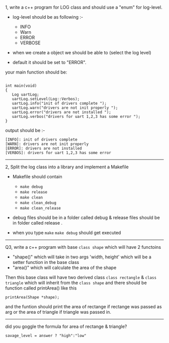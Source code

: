 
1, write a c++ program for LOG class and should use a "enum" for log-level.
   
* log-level should be as following :- 
	* INFO
	* Warn
	* ERROR
	* VERBOSE

* when we create a object we should be able to (select the log  level)
* default it should be set to "ERROR".
	
your main function should be:
```

int main(void)
{
   Log uartLog;
   uartLog.setLevel(Log::Verbos);
   uartLog.info("init of drivers complete ");
   uartLog.warn("drivers are not init properly ");
   uartLog.error("drivers are not installed ");
   uartLog.verbos("drivers for uart 1,2,3 has some error ");
}
```

output should be :-

```
[INFO]: init of drivers complete 
[WARN]: drivers are not init properly 
[ERROR]: drivers are not installed 
[VERBOS]: drivers for uart 1,2,3 has some error 

```

---

2, Split the log class into a library  and implement a Makefile 
* Makefile should contain
	* `make debug`
	* `make release`
	* `make clean`
	* `make clean_debug`
	* `make clean_release`

* debug files should be in a folder called debug & release files should be in folder called release .
* when you type `make`  `make debug`  should get executed
	
			
---
Q3, write a c++ program with base `class shape` which will have 2  functoins
* "shape()" which will take in two args 'width, height' which will be a 							setter function in the base class 			
* "area()" which will calculate the area of the shape

Then this base class will have two derived class `class rectangle` & `class triangle` which will inherit from the  `class shape` 
and there should be function called printArea() like this
```
printArea(Shape *shape);
```
and the funtion should print the area of rectange if rectange was passed as arg or the area of triangle if triangle was passed in.


---

did you goggle the formula for area of rectange & triangle?


`savage_level = answer ? "high":"low"`

		
